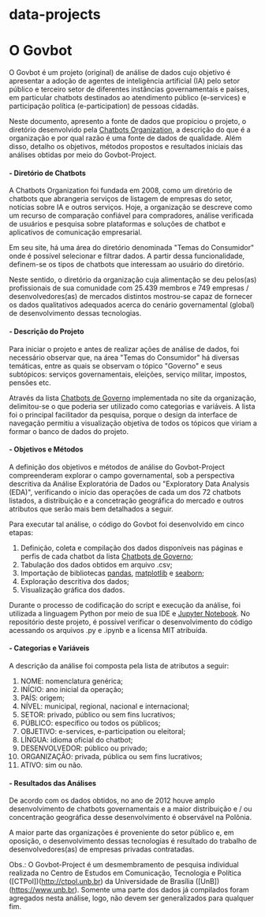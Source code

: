 # data-projects
#  O Govbot 

O Govbot é um projeto (original) de análise de dados cujo objetivo é apresentar a adoção de agentes de inteligência artificial (IA) pelo setor público e terceiro setor de diferentes instâncias governamentais e países, em particular chatbots destinados ao atendimento público (e-services) e participação política (e-participation) de pessoas cidadãs. 

Neste documento, apresento a fonte de dados que propiciou o projeto, o diretório desenvolvido pela [Chatbots Organization](https://chatbots.org/directory), a descrição do que é a organização e por qual razão é uma fonte de dados de qualidade. Além disso, detalho os objetivos, métodos propostos e resultados iniciais das análises obtidas por meio do Govbot-Project.



#### **- Diretório de Chatbots**

A Chatbots Organization foi fundada em 2008, como um diretório de chatbots que abrangeria serviços de listagem de empresas do setor, notícias sobre IA e outros serviços. Hoje, a organização se descreve como um recurso de comparação confiável para compradores, análise verificada de usuários e pesquisa sobre plataformas e soluções de chatbot e aplicativos de comunicação empresarial.

Em seu site, há uma área do diretório denominada "Temas do Consumidor" onde é possível selecionar e filtrar dados. A partir dessa funcionalidade, definem-se os tipos de chatbots que interessam ao usuário do diretório. 

Neste sentido, o diretório da organização cuja alimentação se deu pelos(as) profissionais de sua comunidade com 25.439 membros e 749 empresas / desenvolvedores(as) de mercados distintos mostrou-se capaz de fornecer os dados qualitativos adequados acerca do cenário governamental (global) de desenvolvimento dessas tecnologias. 

 

#### **- Descrição do Projeto**

Para iniciar o projeto e antes de realizar ações de análise de dados, foi necessário observar que, na área "Temas do Consumidor" há diversas temáticas, entre as quais se observam o tópico "Governo" e seus subtópicos: serviços governamentais, eleições, serviço militar, impostos, pensões etc.

Através da lista [Chatbots de Governo](https://chatbots.org/industry/government/) implementada no site da organização, delimitou-se o que poderia ser utilizado como categorias e variáveis. A lista foi o principal facilitador da pesquisa, porque o design da interface de navegação permitiu a visualização objetiva de todos os tópicos que viriam a formar o banco de dados do projeto.



#### **- Objetivos e Métodos**

A definição dos objetivos e métodos de análise do Govbot-Project compreenderam explorar o campo governamental, sob a perspectiva descritiva da Análise Exploratória de Dados ou "Exploratory Data Analysis (EDA)", verificando o início das operações de cada um dos 72 chatbots listados, a distribuição e a concetração geográfica do mercado e outros atributos que serão mais bem detalhados a seguir.

Para executar tal análise, o código do Govbot foi desenvolvido em cinco etapas:

1. Definição, coleta e compilação dos dados disponíveis nas páginas e perfis de cada chatbot da lista [Chatbots de Governo](https://chatbots.org/industry/government/);
2. Tabulação dos dados obtidos em arquivo .csv;
3. Importação de bibliotecas [pandas](https://pandas.pydata.org/), [matplotlib](https://matplotlib.org/) e [seaborn](https://seaborn.pydata.org/);
4. Exploração descritiva dos dados;
5. Visualização gráfica dos dados.

Durante o processo de codificação do script e execução da análise, foi utilizada a linguagem Python por meio de sua IDE e [Jupyter Notebook](https://jupyter.org/). No repositório deste projeto, é possível verificar o desenvolvimento do código acessando os arquivos .py e .ipynb e a licensa MIT atribuída.



#### **- Categorias e Variáveis**

A descrição da análise foi composta pela lista de atributos a seguir:

1. NOME: nomenclatura genérica;
2. INÍCIO: ano inicial da operação;
3. PAÍS: origem;
4. NÍVEL: municipal, regional, nacional e internacional;
5. SETOR: privado, público ou sem fins lucrativos;
6. PÚBLICO: específico ou todos os públicos;
7. OBJETIVO: e-services, e-participation ou eleitoral;
8. LÍNGUA: idioma oficial do chatbot;
9. DESENVOLVEDOR: público ou privado;
10. ORGANIZAÇÃO: privada, pública ou sem fins lucrativos;
11. ATIVO: sim ou não.



#### **- Resultados das Análises**

De acordo com os dados obtidos, no ano de 2012 houve amplo desenvolvimento de chatbots governamentais e a maior distribuição e / ou concentração geográfica desse desenvolvimento é observável na Polônia.

A maior parte das organizações é proveniente do setor público e, em oposição, o desenvolvimento dessas tecnologias é resultado do trabalho de desenvolvedores(as) de empresas privadas contratadas.

Obs.: O Govbot-Project é um desmembramento de pesquisa individual realizada no Centro de Estudos em Comunicação, Tecnologia e Política ([CTPol])(http://ctpol.unb.br) da Universidade de Brasília ([UnB])(https://www.unb.br). Somente uma parte dos dados já compilados foram agregados nesta análise, logo, não devem ser generalizados para qualquer fim.